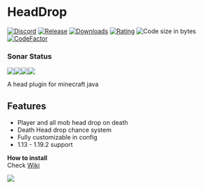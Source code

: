 # HeadDrop

[![Discord](https://img.shields.io/discord/726505535192694864?style=for-the-badge)](https://discord.gg/fV4P2yMSgR)
[![Release](https://img.shields.io/github/v/release/RRS-9747/HeadDrop?style=for-the-badge)](https://github.com/RRS-9747/HeadDrop/releases/latest)
[![Downloads](https://img.shields.io/spiget/downloads/99976?style=for-the-badge)](https://www.spigotmc.org/resources/%E2%9C%85-headdrop-1-13-1-18-2-fully-customizable.99976/)
[![Rating](https://img.shields.io/spiget/stars/99976?style=for-the-badge)](https://www.spigotmc.org/resources/%E2%9C%85-headdrop-1-13-1-18-2-fully-customizable.99976/)
 ![](https://img.shields.io/github/languages/code-size/RRS-9747/Headdrop?style=for-the-badge "Code size in bytes")
[![CodeFactor](https://img.shields.io/codefactor/grade/github/RRS-9747/HeadDrop?style=for-the-badge)](https://www.codefactor.io/repository/github/rrs-9747/HeadDrop)<br>

### Sonar Status

[![](https://sonarcloud.io/api/project_badges/measure?project=RRS-9747_HeadDrop&metric=alert_status)](https://sonarcloud.io/dashboard?id=RRS-9747_HeadDrop)[![](https://sonarcloud.io/api/project_badges/measure?project=RRS-9747_HeadDrop&metric=ncloc)](https://sonarcloud.io/dashboard?id=RRS-9747_HeadDrop)[![](https://sonarcloud.io/api/project_badges/measure?project=RRS-9747_HeadDrop&metric=duplicated_lines_density)](https://sonarcloud.io/dashboard?id=RRS-9747_HeadDrop)[![](https://sonarcloud.io/api/project_badges/measure?project=RRS-9747_HeadDrop&metric=sqale_rating)](https://sonarcloud.io/dashboard?id=RRS-9747_HeadDrop)

A head plugin for minecraft java


## Features

* Player and all mob head drop on death
* Death Head drop chance system
* Fully customizable in config
* 1.13 - 1.19.2 support


**How to install**<br>
Check [Wiki](https://github.com/RRS-9747/HeadDrop/wiki/HeadDrop-Wiki)


[![](https://bstats.org/signatures/bukkit/HeadDrop.svg)](https://bstats.org/plugin/bukkit/HeadDrop/13554 "HeadDrop on bStats")

